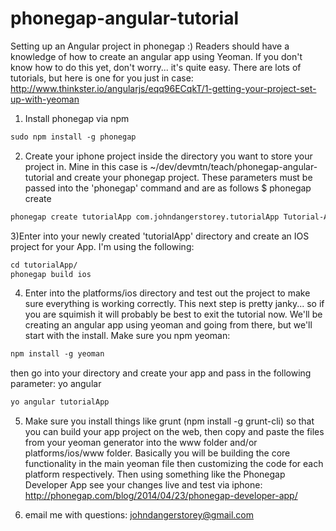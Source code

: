 phonegap-angular-tutorial
=========================

Setting up an Angular project in phonegap :)  Readers should have a knowledge of how to create an angular app using Yeoman.  If you don't know how to do this yet, don't worry... it's quite easy.  There are lots of tutorials, but here is one for you just in case: http://www.thinkster.io/angularjs/eqq96ECqkT/1-getting-your-project-set-up-with-yeoman

1)  Install phonegap via npm
``` html
sudo npm install -g phonegap
```
2) Create your iphone project inside the directory you want to store your project in.  Mine in this case is ~/dev/devmtn/teach/phonegap-angular-tutorial and create your phonegap project.  These parameters must be passed into the 'phonegap' command and are as follows $ phonegap create <directory> <identifier> <projectName>
```html
phonegap create tutorialApp com.johndangerstorey.tutorialApp Tutorial-App
```
3)Enter into your newly created 'tutorialApp' directory and create an IOS project for your App.  I'm using the following:
```html
cd tutorialApp/
phonegap build ios
```
4) Enter into the platforms/ios directory and test out the project to make sure everything is working correctly.  This next step is pretty janky... so if you are squimish it will probably be best to exit the tutorial now.  We'll be creating an angular app using yeoman and going from there, but we'll start with the install.  Make sure you npm yeoman:
```html
npm install -g yeoman
```
then go into your directory and create your app and pass in the following parameter: yo angular <appName>

```html
yo angular tutorialApp
```
5) Make sure you install things like grunt (npm install -g grunt-cli) so that you can build your app project on the web, then copy and paste the files from your yeoman generator into the www folder and/or platforms/ios/www folder.  Basically you will be building the core functionality in the main yeoman file then customizing the code for each platform respectively. Then using something like the Phonegap Developer App see your changes live and test via iphone: http://phonegap.com/blog/2014/04/23/phonegap-developer-app/

6) email me with questions: johndangerstorey@gmail.com
